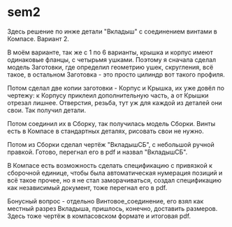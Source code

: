 # sem2
Здесь решение по инже детали "Вкладыш" с соединением винтами в Компасе. Вариант 2.

В моём варианте, так же с 1 по 6 варианты, крышка и корпус имеют одинаковые фланцы, с четырьмя ушками.
Поэтому я сначала сделал модель Заготовки, где определил геометрию ушек, скругления, всё такое, в остальном Заготовка - это просто цилиндр вот такого профиля.

Потом сделал две копии заготовки - Корпус и Крышка, их уже довёл по чертежу: к Корпусу приклеил дополнительную часть, а от Крышки отрезал лишнее. Отверстия, резьба, тут уж для каждой из деталей они свои. Так получил детали.

Потом соединил их в Сборку, так получилась модель Сборки. Винты есть в Компасе в стандартных деталях, рисовать свои не нужно.

Потом из Сборки сделал чертёж "ВкладышСБ", с небольшой ручной правкой. Готово, перегнал его в pdf и назвал "ВкладышСБ". 

В Компасе есть возможность сделать спецификацию с привязкой к сборочной единице, чтобы была автоматическая нумерация позиций и всё такое прочее, но я не стал заморачиваться, создал спецификацию как независимый документ, тоже перегнал его в pdf.

Бонусный вопрос - отдельно Винтовое_соединение, его взял как местный разрез Вкладыша, пришлось, конечно, доставить размеров. Здесь тоже чертёж в компасовском формате и итоговая pdf. 



